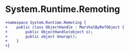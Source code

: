 # System.Runtime.Remoting

``` diff
+namespace System.Runtime.Remoting {
+    public class ObjectHandle : MarshalByRefObject {
+        public ObjectHandle(object o);
+        public object Unwrap();
+    }
+}
```

